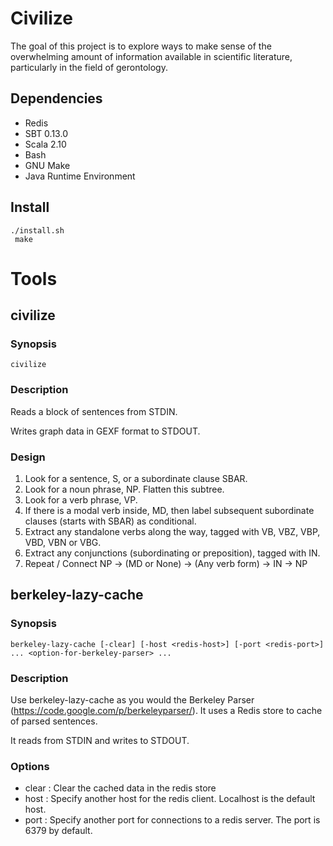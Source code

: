 # Civilize

The goal of this project is to explore ways to make sense of the
overwhelming amount of information available in scientific literature, particularly in the field of gerontology. 

## Dependencies 

- Redis
- SBT 0.13.0 
- Scala 2.10
- Bash
- GNU Make
- Java Runtime Environment

## Install
    ./install.sh
     make

# Tools 

## civilize 

### Synopsis 

    civilize 

### Description

Reads a block of sentences from STDIN.

Writes graph data in GEXF format to STDOUT.

### Design

1. Look for a sentence, S, or a subordinate clause SBAR. 
2. Look for a noun phrase, NP. Flatten this subtree.
3. Look for a verb phrase, VP.
4. If there is a modal verb inside, 
MD, then label subsequent subordinate clauses (starts with SBAR) as conditional.
5. Extract any standalone verbs along the way, tagged with VB, VBZ, VBP, VBD, 
VBN or VBG.
6. Extract any conjunctions (subordinating or preposition), tagged with IN.
7. Repeat / Connect 
    NP -> (MD or None) -> (Any verb form) -> IN -> NP

## berkeley-lazy-cache

### Synopsis

    berkeley-lazy-cache [-clear] [-host <redis-host>] [-port <redis-port>] ... <option-for-berkeley-parser> ...

### Description

Use berkeley-lazy-cache as you would the Berkeley Parser (https://code.google.com/p/berkeleyparser/). It uses a Redis store to cache of parsed sentences. 

It reads from STDIN and writes to STDOUT.


### Options

- clear : Clear the cached data in the redis store
- host <redis-host> : Specify another host for the redis client. Localhost is the default host.
- port <redis-port> : Specify another port for connections to a redis server. The port is 6379 by default.


  

  
  
  


